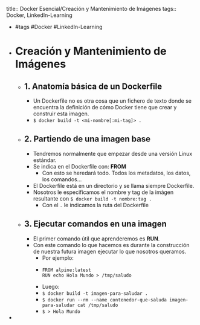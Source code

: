title:: Docker Esencial/Creación y Mantenimiento de Imágenes
tags:: Docker, LinkedIn-Learning

- #tags #Docker #LinkedIn-Learning
- # Creación y Mantenimiento de Imágenes
	- ## 1. Anatomía básica de un Dockerfile
		- Un Dockerfile no es otra cosa que un fichero de texto donde se encuentra la definición de cómo Docker tiene que crear y construir esta imagen.
		- `$ docker build -t <mi-nombre[:mi-tag]> .`
	- ## 2. Partiendo de una imagen base
		- Tendremos normalmente que empezar desde una versión Linux estándar.
		- Se indica en el Dockerfile con: **FROM** <image>
			- Con esto se heredará todo. Todos los metadatos, los datos, los comandos...
		- El Dockerfile está en un directorio y se llama siempre Dockerfile.
		- Nosotros le especificamos el nombre y tag de la imágen resultante con `$ docker build -t nombre:tag .`
			- Con el `.` le indicamos la ruta del Dockerfile
	- ## 3. Ejecutar comandos en una imagen
		- El primer comando útil que aprenderemos es **RUN**.
		- Con este comando lo que hacemos es durante la construcción de nuestra futura imagen ejecutar lo que nosotros queramos.
			- Por ejemplo:
			- ```
			  FROM alpine:latest
			  RUN echo Hola Mundo > /tmp/saludo
			  ```
			- Luego:
			- `$ docker build -t imagen-para-saludar .`
			- `$ docker run --rm --name contenedor-que-saluda imagen-para-saludar cat /tmp/saludo`
			- `$ > Hola Mundo`
-